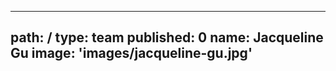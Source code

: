 ---
path: /
type: team
published: 0
name: Jacqueline Gu
image: 'images/jacqueline-gu.jpg'
---------------------------------
